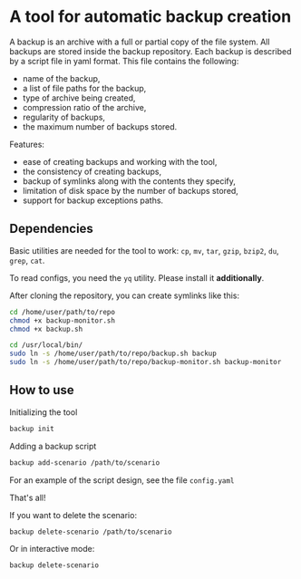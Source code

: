 # A tool for automatic backup creation

A backup is an archive with a full or partial copy of the file system. All
backups are stored inside the backup repository. Each backup is described by a
script file in yaml format. This file contains the following:
- name of the backup,
- a list of file paths for the backup,
- type of archive being created,
- compression ratio of the archive,
- regularity of backups,
- the maximum number of backups stored.

Features:
- ease of creating backups and working with the tool,
- the consistency of creating backups,
- backup of symlinks along with the contents they specify,
- limitation of disk space by the number of backups stored,
- support for backup exceptions paths.

## Dependencies

Basic utilities are needed for the tool to work: `cp`, `mv`, `tar`, `gzip`,
`bzip2`, `du`, `grep`, `cat`.

To read configs, you need the `yq` utility. Please install it
**additionally**.

After cloning the repository, you can create symlinks like this:

```bash
cd /home/user/path/to/repo
chmod +x backup-monitor.sh
chmod +x backup.sh

cd /usr/local/bin/
sudo ln -s /home/user/path/to/repo/backup.sh backup
sudo ln -s /home/user/path/to/repo/backup-monitor.sh backup-monitor
```

## How to use

Initializing the tool

```bash
backup init
```

Adding a backup script

```bash
backup add-scenario /path/to/scenario
```
For an example of the script design, see the file `config.yaml`

That's all!

If you want to delete the scenario:

```bash
backup delete-scenario /path/to/scenario
```

Or in interactive mode:

```bash
backup delete-scenario
```

